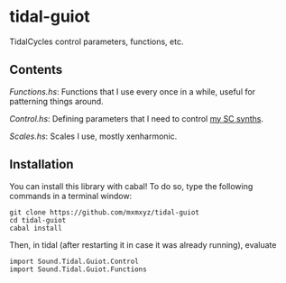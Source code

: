 # tidal-guiot

TidalCycles control parameters, functions, etc.

## Contents

*Functions.hs*: Functions that I use every once in a while, useful for patterning things around.

*Control.hs*: Defining parameters that I need to control [my SC synths](https://github.com/mxmxyz/synthdefs).

*Scales.hs*: Scales I use, mostly xenharmonic.

## Installation

You can install this library with cabal! To do so, type the following commands in a terminal window:

```
git clone https://github.com/mxmxyz/tidal-guiot
cd tidal-guiot
cabal install
```

Then, in tidal (after restarting it in case it was already running), evaluate

```
import Sound.Tidal.Guiot.Control
import Sound.Tidal.Guiot.Functions
```
